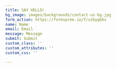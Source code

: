 ```yaml
---
title: SAY HELLO!
bg_image: images/backgrounds/contact-us-bg.jpg
form_action: https://formspree.io/f/xzbygbbv
name: Name
email: Email
message: Message
submit: Submit
custom_class: ''
custom_attributes: ''
custom_css: ''

---
```

